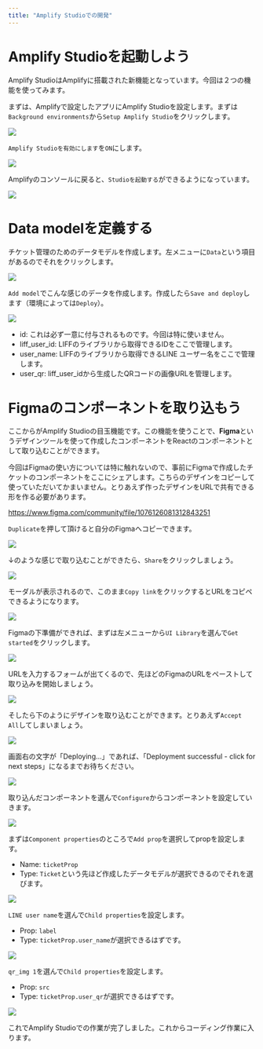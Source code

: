```yaml
---
title: "Amplify Studioでの開発"
---
```


# Amplify Studioを起動しよう

Amplify StudioはAmplifyに搭載された新機能となっています。今回は２つの機能を使ってみます。

まずは、Amplifyで設定したアプリにAmplify Studioを設定します。まずは`Background environments`から`Setup Amplify Studio`をクリックします。

![](https://storage.googleapis.com/zenn-user-upload/5f00eab60003-20220208.png)

`Amplify Studioを有効にします`を`ON`にします。

![](https://storage.googleapis.com/zenn-user-upload/a1e33c3d03f4-20220208.png)

Amplifyのコンソールに戻ると、`Studioを起動する`ができるようになっています。

![](https://storage.googleapis.com/zenn-user-upload/4deadd7f434f-20220208.png)

# Data modelを定義する

チケット管理のためのデータモデルを作成します。左メニューに`Data`という項目があるのでそれをクリックします。

![](https://storage.googleapis.com/zenn-user-upload/c11eece8c114-20220208.png)

`Add model`でこんな感じのデータを作成します。作成したら`Save and deploy`します（環境によっては`Deploy`）。

![](https://storage.googleapis.com/zenn-user-upload/0dce4a49f30b-20220208.png)

- id: これは必ず一意に付与されるものです。今回は特に使いません。
- liff_user_id: LIFFのライブラリから取得できるIDをここで管理します。
- user_name: LIFFのライブラリから取得できるLINE ユーザー名をここで管理します。
- user_qr: liff_user_idから生成したQRコードの画像URLを管理します。

# Figmaのコンポーネントを取り込もう

ここからがAmplify Studioの目玉機能です。この機能を使うことで、**Figma**というデザインツールを使って作成したコンポーネントをReactのコンポーネントとして取り込むことができます。

今回はFigmaの使い方については特に触れないので、事前にFigmaで作成したチケットのコンポーネントをここにシェアします。こちらのデザインをコピーして使っていただいてかまいません。とりあえず作ったデザインをURLで共有できる形を作る必要があります。

<https://www.figma.com/community/file/1076126081312843251>

`Duplicate`を押して頂けると自分のFigmaへコピーできます。

![](https://storage.googleapis.com/zenn-user-upload/87efe5b6acb2-20220217.png)

↓のような感じで取り込むことができたら、`Share`をクリックしましょう。

![](https://storage.googleapis.com/zenn-user-upload/b09f6fdff319-20220217.png)

モーダルが表示されるので、このまま`Copy link`をクリックするとURLをコピペできるようになります。

![](https://storage.googleapis.com/zenn-user-upload/4593b5220a9a-20220217.png)

Figmaの下準備ができれば、まずは左メニューから`UI Library`を選んで`Get started`をクリックします。

![](https://storage.googleapis.com/zenn-user-upload/de0800d54dd1-20220210.png)

URLを入力するフォームが出てくるので、先ほどのFigmaのURLをペーストして取り込みを開始しましょう。

![](https://d2908q01vomqb2.cloudfront.net/0a57cb53ba59c46fc4b692527a38a87c78d84028/2021/12/02/Figma-Link-Copy-1024x358.png)

そしたら下のようにデザインを取り込むことができます。とりあえず`Accept All`してしまいましょう。

![](https://storage.googleapis.com/zenn-user-upload/098b4402de9f-20220210.png)

画面右の文字が「Deploying...」であれば、「Deployment successful - click for next steps」になるまでお待ちください。

![](https://storage.googleapis.com/zenn-user-upload/4fb9fe4749da-20220213.png)

取り込んだコンポーネントを選んで`Configure`からコンポーネントを設定していきます。

![](https://storage.googleapis.com/zenn-user-upload/5e38bb6e5900-20220210.png)

まずは`Component properties`のところで`Add prop`を選択してpropを設定します。

- Name: `ticketProp`
- Type: `Ticket`という先ほど作成したデータモデルが選択できるのでそれを選びます。

![](https://storage.googleapis.com/zenn-user-upload/a15a65ca1e7d-20220210.png)

`LINE user name`を選んで`Child properties`を設定します。

- Prop: `label`
- Type: `ticketProp.user_name`が選択できるはずです。

![](https://storage.googleapis.com/zenn-user-upload/4374c51b6657-20220210.png)

`qr_img 1`を選んで`Child properties`を設定します。

- Prop: `src`
- Type: `ticketProp.user_qr`が選択できるはずです。

![](https://storage.googleapis.com/zenn-user-upload/5ff61e0a0cad-20220210.png)

これでAmplify Studioでの作業が完了しました。これからコーディング作業に入ります。
